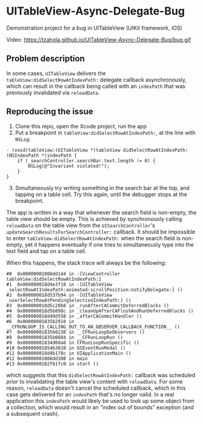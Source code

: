 # UITableView-Async-Delegate-Bug
Demonstration project for a bug in UITableView (UIKit framework, iOS)

Video: https://tzahola.github.io/UITableView-Async-Delegate-Bug/bug.gif

## Problem description

In some cases, `UITableView` delivers the `tableView:didSelectRowAtIndexPath:` delegate callback asynchronously, which can result in the callback being called with an `indexPath` that was previously invalidated via `reloadData`. 

## Reproducing the issue

1. Clone this repo, open the Xcode project, run the app
2. Put a breakpoint in `tableView:didSelectRowAtIndexPath:`, at the line with `NSLog`:
```
- (void)tableView:(UITableView *)tableView didSelectRowAtIndexPath:(NSIndexPath *)indexPath {
    if (_searchController.searchBar.text.length != 0) {
        NSLog(@"Invariant violated!");
    }
}
```
3. Simultaneously try writing something in the search bar at the top, and tapping on a table cell. Try this again, until the debugger stops at the breakpoint. 

The app is written in a way that whenever the search field is non-empty, the table view should be empty. This is achieved by synchronously calling `reloadData` on the table view from the `UISearchController`'s `updateSearchResultsForSearchController:` callback. It should be impossible to enter `tableView:didSelectRowAtIndexPath:` when the search field is non-empty, yet it happens eventually if one tries to simultaneously type into the text field and tap on a table cell. 

When this happens, the stack trace will always be the following:

```
#0	0x00000001008dd144 in -[ViewController tableView:didSelectRowAtIndexPath:]
#1	0x000000018d4e3f10 in -[UITableView _selectRowAtIndexPath:animated:scrollPosition:notifyDelegate:] ()
#2	0x000000018d537b94 in -[UITableView _userSelectRowAtPendingSelectionIndexPath:] ()
#3	0x000000018d5c28b8 in _runAfterCACommitDeferredBlocks ()
#4	0x000000018d5b898c in _cleanUpAfterCAFlushAndRunDeferredBlocks ()
#5	0x000000018d49d550 in _afterCACommitHandler ()
#6	0x00000001835b2910 in __CFRUNLOOP_IS_CALLING_OUT_TO_AN_OBSERVER_CALLBACK_FUNCTION__ ()
#7	0x00000001835b0238 in __CFRunLoopDoObservers ()
#8	0x00000001835b0884 in __CFRunLoopRun ()
#9	0x00000001834d0da8 in CFRunLoopRunSpecific ()
#10	0x00000001854b3020 in GSEventRunModal ()
#11	0x000000018d4b178c in UIApplicationMain ()
#12	0x00000001008dd308 in main
#13	0x0000000182f61fc0 in start ()
```

which suggests that this `didSelectRowAtIndexPath:` callback was scheduled _prior_ to invalidating the table view's content with `reloadData`. For some reason, `reloadData` doesn't cancel the scheduled callback, which in this case gets delivered for an `indexPath` that's no longer valid. In a real application this `indexPath` would likely be used to look up some object from a collection, which would result in an "index out of bounds" exception (and a subsequent crash). 
